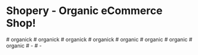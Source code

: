 # Shopery - Organic eCommerce Shop!
#   o r g a n i c k  
 #   o r g a n i c k  
 #   o r g a n i c k  
 #   o r g a n i c k  
 #   o r g a n i c  
 #   o r g a n i c  
 #   o r g a n i c  
 #   o r g a n i c  
 #   -  
 #   -  
 
